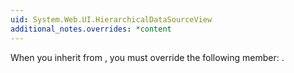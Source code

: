 ```yaml
---
uid: System.Web.UI.HierarchicalDataSourceView
additional_notes.overrides: *content
---
```


<p>When you inherit from <xref href="System.Web.UI.HierarchicalDataSourceView"></xref>, you must override the following member: <xref href="System.Web.UI.HierarchicalDataSourceView.Select"></xref>.</p>


